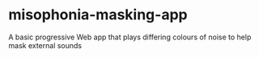 # misophonia-masking-app
 A basic progressive Web app that plays differing colours of noise to help mask external sounds
